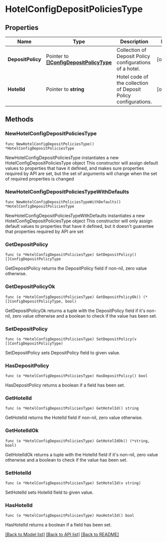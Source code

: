 # HotelConfigDepositPoliciesType

## Properties

Name | Type | Description | Notes
------------ | ------------- | ------------- | -------------
**DepositPolicy** | Pointer to [**[]ConfigDepositPolicyType**](ConfigDepositPolicyType.md) | Collection of Deposit Policy configurations of a hotel. | [optional] 
**HotelId** | Pointer to **string** | Hotel code of the collection of Deposit Policy configurations. | [optional] 

## Methods

### NewHotelConfigDepositPoliciesType

`func NewHotelConfigDepositPoliciesType() *HotelConfigDepositPoliciesType`

NewHotelConfigDepositPoliciesType instantiates a new HotelConfigDepositPoliciesType object
This constructor will assign default values to properties that have it defined,
and makes sure properties required by API are set, but the set of arguments
will change when the set of required properties is changed

### NewHotelConfigDepositPoliciesTypeWithDefaults

`func NewHotelConfigDepositPoliciesTypeWithDefaults() *HotelConfigDepositPoliciesType`

NewHotelConfigDepositPoliciesTypeWithDefaults instantiates a new HotelConfigDepositPoliciesType object
This constructor will only assign default values to properties that have it defined,
but it doesn't guarantee that properties required by API are set

### GetDepositPolicy

`func (o *HotelConfigDepositPoliciesType) GetDepositPolicy() []ConfigDepositPolicyType`

GetDepositPolicy returns the DepositPolicy field if non-nil, zero value otherwise.

### GetDepositPolicyOk

`func (o *HotelConfigDepositPoliciesType) GetDepositPolicyOk() (*[]ConfigDepositPolicyType, bool)`

GetDepositPolicyOk returns a tuple with the DepositPolicy field if it's non-nil, zero value otherwise
and a boolean to check if the value has been set.

### SetDepositPolicy

`func (o *HotelConfigDepositPoliciesType) SetDepositPolicy(v []ConfigDepositPolicyType)`

SetDepositPolicy sets DepositPolicy field to given value.

### HasDepositPolicy

`func (o *HotelConfigDepositPoliciesType) HasDepositPolicy() bool`

HasDepositPolicy returns a boolean if a field has been set.

### GetHotelId

`func (o *HotelConfigDepositPoliciesType) GetHotelId() string`

GetHotelId returns the HotelId field if non-nil, zero value otherwise.

### GetHotelIdOk

`func (o *HotelConfigDepositPoliciesType) GetHotelIdOk() (*string, bool)`

GetHotelIdOk returns a tuple with the HotelId field if it's non-nil, zero value otherwise
and a boolean to check if the value has been set.

### SetHotelId

`func (o *HotelConfigDepositPoliciesType) SetHotelId(v string)`

SetHotelId sets HotelId field to given value.

### HasHotelId

`func (o *HotelConfigDepositPoliciesType) HasHotelId() bool`

HasHotelId returns a boolean if a field has been set.


[[Back to Model list]](../README.md#documentation-for-models) [[Back to API list]](../README.md#documentation-for-api-endpoints) [[Back to README]](../README.md)



